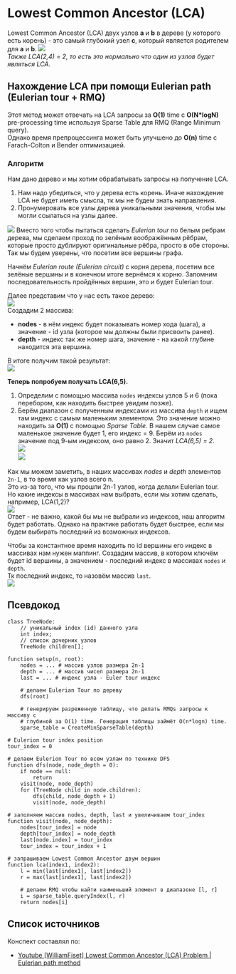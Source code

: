 # Lowest Common Ancestor (LCA)  
Lowest Common Ancestor (LCA)  двух узлов **a** и **b** в дереве (у которого есть корень) - это самый глубокий узел 
**c**, который является родителем для **a** и **b**.
![](images/pict1.png)  
_Также LCA(2,4) = 2, то есть это нормально что один из узлов будет являться LCA._  

## Нахождение LCA при помощи Eulerian path (Eulerian tour + RMQ)  
Этот метод может отвечать на LCA запросы за **O(1)** time с **O(N*logN)** pre-processing time используя Sparse Table 
для RMQ (Range Minimum query).  
Однако время препроцессинга может быть улучшено до **O(n)** time с Farach-Colton и Bender оптимизацией.  

### Алгоритм  
Нам дано дерево и мы хотим обрабатывать запросы на получение LCA.  
1. Нам надо убедиться, что у дерева есть корень. Иначе нахождение LCA не будет иметь смысла, тк мы не будем знать 
направления.  
2. Пронумеровать все узлы дерева уникальными значения, чтобы мы могли ссылаться на узлы далее.  

![](images/pict2.png)
Вместо того чтобы пытаться сделать *Eulerian tour* по белым ребрам дерева, мы сделаем проход по зелёным воображённым 
рёбрам, которые просто дублируют оригинальные рёбра, просто в обе стороны. Так мы будем уверены, что посетим все 
вершины графа.  

Начнём *Eulerian route (Eulerian circuit)* с корня дерева, посетим все зелёные вершины и в конечном итоге вернёмся к 
корню. Запомним последовательность пройдённых вершин, это и будет Eulerian tour.  

Далее представим что у нас есть такое дерево:  
![](images/pict3.png)  
Создадим 2 массива:  
- **nodes** - в нём индекс будет показывать номер хода (шага), а значение - id узла (которое мы должны были присвоить 
ранее).  
- **depth** - индекс так же номер шага, значение - на какой глубине находится эта вершина.  

В итоге получим такой результат:  
![](images/pict4.png)  

**Теперь попробуем получать LCA(6,5).**  
1. Определим с помощью массива `nodes` индексы узлов 5 и 6 (пока перебором, как находить быстрее увидим позже).  
2. Берём диапазон с полученным индексами из массива `depth` и ищем там индекс с самым маленьким элементом. 
Это значение можно находить за **O(1)** с помощью *Sparse Table*. В нашем случае самое маленькое значение будет 1, 
его индекс = 9. Берём из `nodes` значение под 9-ым индексом, оно равно 2. Значит *LCA(6,5) = 2*.  
![](images/pict5.png)  
![](images/pict6.png)  

Как мы можем заметить, в наших массивах *nodes* и *depth* элементов `2n-1`, в то время как узлов всего n.  
Это из-за того, что мы прошли 2n-1 узлов, когда делали Eulerian tour.  
Но какие индексы в массивах нам выбрать, если мы хотим сделать, например, LCA(1,2)?  
![](images/pict7.png)  
Ответ - не важно, какой бы мы не выбрали из индексов, наш алгоритм будет работать. Однако на практике работать будет 
быстрее, если мы будем выбирать последний из возможных индексов.  

Чтобы за константное время находить по id вершины его индекс в массивах нам нужен маппинг. 
Создадим массив, в котором ключём будет id вершины, а значением - последний индекс в массивах `nodes` и `depth`.  
Тк последний индекс, то назовём массив `last`.  
![](images/pict8.png)  

## Псевдокод  
```
class TreeNode:
    // уникальный index (id) данного узла
    int index;
    // список дочерних узлов
    TreeNode children[];

function setup(n, root):
    nodes = ... # массив узлов размера 2n-1
    depth = ... # массив чисел размера 2n-1
    last = ... # индекс узла - Euler tour индекс
    
    # делаем Eulerian Tour по дереву
    dfs(root)
    
    # генерируем разреженную таблицу, что делать RMQs запросы к массиву с 
    # глубиной за O(1) time. Генерация таблицы займёт O(n*logn) time.
    sparse_table = CreateMinSparseTable(depth)

# Eulerion tour index position
tour_index = 0

# делаем Eulerion Tour по всем узлам по технике DFS
function dfs(node, node_depth = 0):
    if node == null:
        return
    visit(node, node_depth)
    for (TreeNode child in node.children):
        dfs(child, node_depth + 1)
        visit(node, node_depth)

# заполняем массив nodes, depth, last и увеличиваем tour_index
function visit(node, node_depth):
    nodes[tour_index] = node
    depth[tour_index] = node_depth
    last[node.index] = tour_index
    tour_index = tour_index + 1

# запрашиваем Lowest Common Ancestor двум вершин
function lca(index1, index2):
    l = min(last[index1], last[index2])
    r = max(last[index1], last[index2])

    # делаем RMQ чтобы найти наименьший элемент в диапазоне [l, r]
    i = sparse_table.queryIndex(l, r)
    return nodes[i]
```

## Список источников  
Конспект составлял по:
* [Youtube \[WilliamFiset\] Lowest Common Ancestor (LCA) Problem | Eulerian path method](https://www.youtube.com/watch?v=sD1IoalFomA&list=PLDV1Zeh2NRsDGO4--qE8yH72HFL1Km93P&index=13)